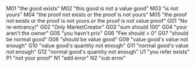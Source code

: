 M01 "the good exists"
M02 "this good is not a value good"
M03 "is not yours"
M04 "the proof not exists or the proof is not yours"
M05 "the proof not exists or the proof is not yours or the proof is not value proof"
G01 "No re-entrancy!"
G02 "Only MarketCreator"
G03 "sum should 100"
G04 "your aren't the owner"
G05 "you havn't priv"
G06 "Fee should > 0"
G07 "should be normal good"
G08 "should be value good"
G09 "value good's value not enough"
G10 "value good's quantity not enough"
G11 "normal good's value not enough"
G12 "normal good's quantity not enough"
U1 "you refer exists"
P1 "not your proof"
N1 "add error"
N2 "sub error"



